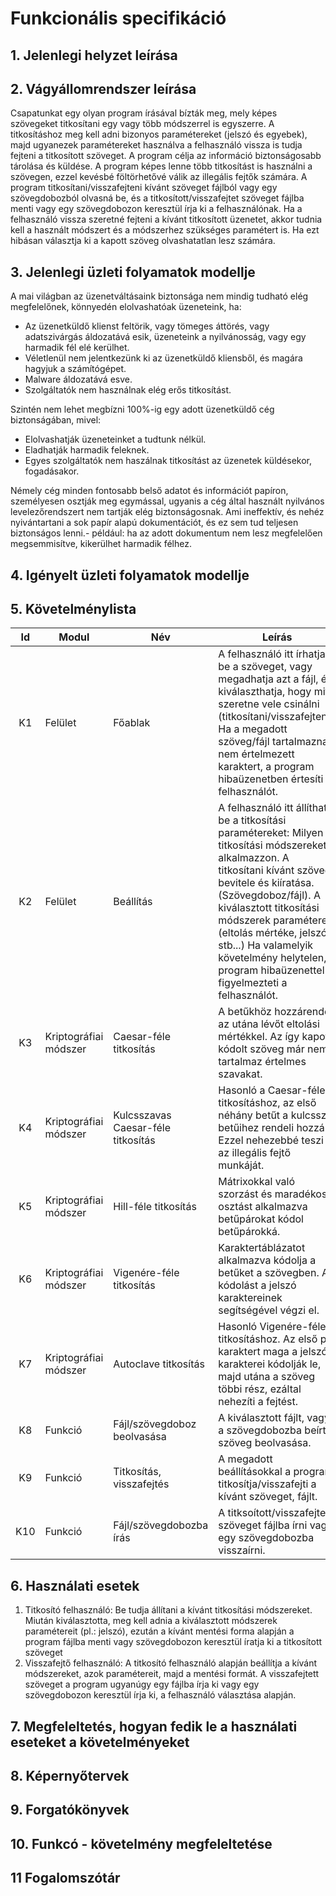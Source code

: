 # Funkcionális specifikáció
## 1. Jelenlegi helyzet leírása
## 2. Vágyállomrendszer leírása

Csapatunkat egy olyan program írásával bízták meg,
mely képes szövegeket titkosítani egy vagy több módszerrel is egyszerre.
A titkosításhoz meg kell adni bizonyos paramétereket (jelszó és egyebek),
majd ugyanezek paramétereket használva a felhasználó vissza is tudja fejteni
a titkosított szöveget. A program célja az információ biztonságosabb tárolása
és küldése. A program képes lenne több titkosítást is használni a szövegen,
ezzel kevésbé föltörhetővé válik az illegális fejtők számára. A program titkosítani/visszafejteni kívánt szöveget fájlból vagy egy szövegdobozból
olvasná be, és a titkosított/visszafejtet szöveget fájlba menti vagy egy
szövegdobozon keresztül írja ki a felhasználónak. Ha a felhasználó vissza
szeretné fejteni a kívánt titkosított üzenetet, akkor tudnia kell a használt
módszert és a módszerhez szükséges paramétert is. Ha ezt hibásan választja ki
a kapott szöveg olvashatatlan lesz számára.

## 3. Jelenlegi üzleti folyamatok modellje

A mai világban az üzenetváltásaink biztonsága nem mindig tudható elég megfelelőnek, könnyedén
elolvashatóak üzeneteink, ha:
   * Az üzenetküldő klienst feltörik, vagy tömeges áttörés, vagy adatszivárgás áldozatává esik,
   üzeneteink a nyilvánosság, vagy egy harmadik fél elé kerülhet.
   * Véletlenül nem jelentkezünk ki az üzenetküldő kliensből, és magára hagyjuk a számítógépet.
   * Malware áldozatává esve.
   * Szolgáltatók nem használnak elég erős titkosítást.

Szintén nem lehet megbízni 100%-ig egy adott üzenetküldő cég biztonságában, mivel:
   * Elolvashatják üzeneteinket a tudtunk nélkül.
   * Eladhatják harmadik feleknek.
   * Egyes szolgáltatók nem haszálnak titkosítást az üzenetek küldésekor, fogadásakor.
   
Némely cég minden fontosabb belső adatot és információt papíron, személyesen osztják meg
egymással, ugyanis a cég által használt nyilvános levelezőrendszert nem tartják elég
biztonságosnak. Ami ineffektív, és nehéz nyivántartani a sok papír alapú dokumentációt,
és ez sem tud teljesen biztonságos lenni.- például: ha az adott dokumentum nem lesz
megfelelően megsemmisítve, kikerülhet harmadik félhez.

## 4. Igényelt üzleti folyamatok modellje
## 5. Követelménylista

| Id | Modul | Név | Leírás |
| :---: | --- | --- | --- |
| K1 | Felület | Főablak | A felhasználó itt írhatja be a szöveget, vagy megadhatja azt a fájl, és kiválaszthatja, hogy mit szeretne vele csinálni (titkosítani/visszafejteni). Ha a megadott szöveg/fájl tartalmazna nem értelmezett karaktert, a program hibaüzenetben értesíti a felhasználót. |
| K2 | Felület | Beállítás | A felhasználó itt állíthatja be a titkosítási paramétereket:  Milyen titkosítási módszereket alkalmazzon. A titkosítani kívánt szöveg bevitele és kiíratása. (Szövegdoboz/fájl). A kiválasztott titkosítási módszerek paraméterei (eltolás mértéke, jelszó, stb...) Ha valamelyik követelmény helytelen, a program hibaüzenettel figyelmezteti a felhasználót. |
| K3 | Kriptográfiai módszer | Caesar-féle titkosítás | A betűkhöz hozzárendeli az utána lévőt eltolási mértékkel. Az így kapott kódolt szöveg már nem tartalmaz értelmes szavakat. |
| K4 | Kriptográfiai módszer |  Kulcsszavas Caesar-féle titkosítás | Hasonló a Caesar-féle titkosításhoz, az első néhány betűt a kulcsszó betűihez rendeli hozzá. Ezzel nehezebbé teszi az illegális fejtő munkáját. |
| K5 | Kriptográfiai módszer | Hill-féle titkosítás | Mátrixokkal való szorzást és maradékos osztást alkalmazva betűpárokat kódol betűpárokká. |
| K6 | Kriptográfiai módszer | Vigenére-féle titkosítás | Karaktertáblázatot alkalmazva kódolja a betűket a szövegben. A kódolást a jelszó karaktereinek segítségével végzi el. |
| K7 | Kriptográfiai módszer | Autoclave titkosítás | Hasonló Vigenére-féle titkosításhoz. Az első pár karaktert maga a jelszó karakterei kódolják le, majd utána a szöveg többi rész, ezáltal nehezíti a fejtést. |
| K8 | Funkció | Fájl/szövegdoboz beolvasása | A kiválasztott fájlt, vagy a szövegdobozba beírt szöveg beolvasása. |
| K9 | Funkció | Titkosítás, visszafejtés | A megadott beállításokkal a program titkosítja/visszafejti a kívánt szöveget, fájlt. |
| K10 | Funkció |  Fájl/szövegdobozba írás | A titksoított/visszafejtett szöveget fájlba írni vagy egy szövegdobozba visszaírni. |

## 6. Használati esetek

1. Titkosító felhasználó: Be tudja állítani a kívánt titkosítási módszereket. Miután kiválasztotta, meg kell adnia a kiválasztott módszerek paramétereit (pl.: jelszó), ezután a kívánt mentési forma alapján a program fájlba menti vagy szövegdobozon keresztül íratja ki a titkosított szöveget
2. Visszafejtő felhasználó: A titkosító felhasználó alapján beállítja a kívánt módszereket, azok paramétereit, majd a mentési formát. A visszafejtett szöveget a program ugyanúgy egy fájlba írja ki vagy egy szövegdobozon keresztül írja ki, a felhasználó választása alapján.

## 7. Megfeleltetés, hogyan fedik le a használati eseteket a követelményeket
## 8. Képernyőtervek
## 9. Forgatókönyvek
## 10. Funkcó - követelmény megfeleltetése
## 11 Fogalomszótár
